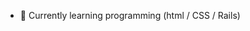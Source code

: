 - 🌱 Currently learning programming (html / CSS / Rails)

<!---
qaz741qhn/qaz741qhn is a ✨ special ✨ repository because its `README.md` (this file) appears on your GitHub profile.
You can click the Preview link to take a look at your changes.
--->
